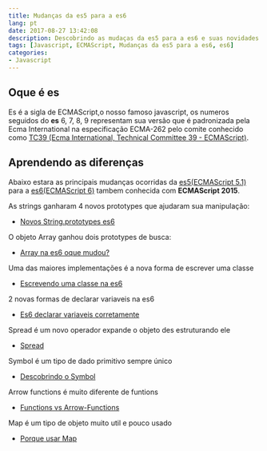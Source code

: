 ```yaml
---
title: Mudanças da es5 para a es6
lang: pt
date: 2017-08-27 13:42:08
description: Descobrindo as mudaças da es5 para a es6 e suas novidades.
tags: [Javascript, ECMAScript, Mudanças da es5 para a es6, es6]
categories: 
- Javascript
---
```

## Oque é es

Es é a sigla de ECMAScript,o nosso famoso javascript, os numeros seguidos do **es** 6, 7, 8, 9  representam sua versão que é padronizada pela Ecma International na especificação ECMA-262 pelo comite conhecido como [TC39 (Ecma International, Technical Committee 39 - ECMAScript)](https://github.com/tc39).

## Aprendendo as diferenças

Abaixo estara as principais mudanças ocorridas da [es5(ECMAScript 5.1)](http://www.ecma-international.org/ecma-262/5.1/) para a [es6(ECMAScript 6)](http://www.ecma-international.org/ecma-262/6.0/) tambem conhecida com **ECMAScript 2015**.

As strings ganharam 4 novos prototypes que ajudaram sua manipulação:
- [Novos String.prototypes es6](/pt/javascript/novos-string.prototypes-es6)

O objeto Array ganhou dois prototypes de busca:
- [Array na es6 oque mudou?](/pt/javascript/array-na-es6)

Uma das maiores implementações é a nova forma de escrever uma classe
- [Escrevendo uma classe na es6](/pt/javascript/escrevendo-uma-classe-na-es6)

2 novas formas de declarar variaveis na es6
- [Es6 declarar variaveis corretamente](/pt/javascript/declara%C3%A7%C3%A3o-de-variaveis-na-es6)

Spread é um novo operador expande o objeto des estruturando ele
- [Spread](/pt/javascript/oque-%C3%A9-o-spread)

Symbol é um tipo de dado primitivo sempre único
- [Descobrindo o Symbol](/pt/javascript/descobrindo-o-symbol)

Arrow functions é muito diferente de funtions
- [Functions vs Arrow-Functions](/pt/javascript/functions-vs-arrow-functions)

Map é um tipo de objeto muito util e pouco usado
- [Porque usar Map](/pt/javascript/porque-usar-map)